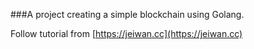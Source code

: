 ###A project creating a simple blockchain using Golang.

Follow tutorial from [https://jeiwan.cc](https://jeiwan.cc)